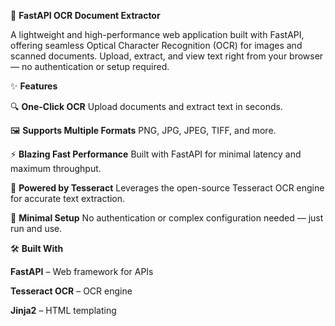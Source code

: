📄 **FastAPI OCR Document Extractor**

A lightweight and high-performance web application built with FastAPI, offering seamless Optical Character Recognition (OCR) for images and scanned documents. Upload, extract, and view text right from your browser — no authentication or setup required.


✨ **Features**

🔍 **One-Click OCR**
Upload documents and extract text in seconds.

🖼️ **Supports Multiple Formats**
PNG, JPG, JPEG, TIFF, and more.

⚡ **Blazing Fast Performance**
Built with FastAPI for minimal latency and maximum throughput.

🧠 **Powered by Tesseract**
Leverages the open-source Tesseract OCR engine for accurate text extraction.

🧩 **Minimal Setup**
No authentication or complex configuration needed — just run and use.


🛠️ **Built With**

**FastAPI** – Web framework for APIs

**Tesseract OCR** – OCR engine

**Jinja2** – HTML templating
